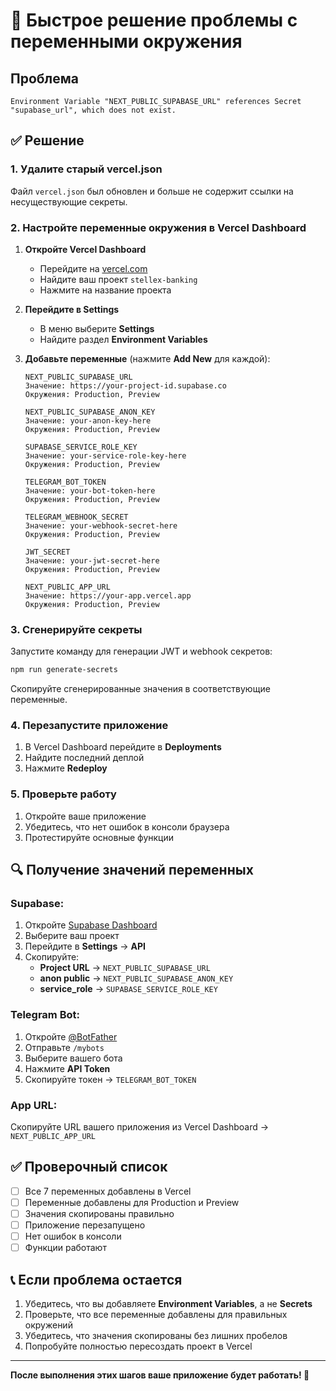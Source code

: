 # 🚨 Быстрое решение проблемы с переменными окружения

## Проблема
```
Environment Variable "NEXT_PUBLIC_SUPABASE_URL" references Secret "supabase_url", which does not exist.
```

## ✅ Решение

### 1. Удалите старый vercel.json
Файл `vercel.json` был обновлен и больше не содержит ссылки на несуществующие секреты.

### 2. Настройте переменные окружения в Vercel Dashboard

1. **Откройте Vercel Dashboard**
   - Перейдите на [vercel.com](https://vercel.com)
   - Найдите ваш проект `stellex-banking`
   - Нажмите на название проекта

2. **Перейдите в Settings**
   - В меню выберите **Settings**
   - Найдите раздел **Environment Variables**

3. **Добавьте переменные** (нажмите **Add New** для каждой):

   ```
   NEXT_PUBLIC_SUPABASE_URL
   Значение: https://your-project-id.supabase.co
   Окружения: Production, Preview
   ```

   ```
   NEXT_PUBLIC_SUPABASE_ANON_KEY
   Значение: your-anon-key-here
   Окружения: Production, Preview
   ```

   ```
   SUPABASE_SERVICE_ROLE_KEY
   Значение: your-service-role-key-here
   Окружения: Production, Preview
   ```

   ```
   TELEGRAM_BOT_TOKEN
   Значение: your-bot-token-here
   Окружения: Production, Preview
   ```

   ```
   TELEGRAM_WEBHOOK_SECRET
   Значение: your-webhook-secret-here
   Окружения: Production, Preview
   ```

   ```
   JWT_SECRET
   Значение: your-jwt-secret-here
   Окружения: Production, Preview
   ```

   ```
   NEXT_PUBLIC_APP_URL
   Значение: https://your-app.vercel.app
   Окружения: Production, Preview
   ```

### 3. Сгенерируйте секреты
Запустите команду для генерации JWT и webhook секретов:

```bash
npm run generate-secrets
```

Скопируйте сгенерированные значения в соответствующие переменные.

### 4. Перезапустите приложение
1. В Vercel Dashboard перейдите в **Deployments**
2. Найдите последний деплой
3. Нажмите **Redeploy**

### 5. Проверьте работу
1. Откройте ваше приложение
2. Убедитесь, что нет ошибок в консоли браузера
3. Протестируйте основные функции

## 🔍 Получение значений переменных

### Supabase:
1. Откройте [Supabase Dashboard](https://supabase.com)
2. Выберите ваш проект
3. Перейдите в **Settings** → **API**
4. Скопируйте:
   - **Project URL** → `NEXT_PUBLIC_SUPABASE_URL`
   - **anon public** → `NEXT_PUBLIC_SUPABASE_ANON_KEY`
   - **service_role** → `SUPABASE_SERVICE_ROLE_KEY`

### Telegram Bot:
1. Откройте [@BotFather](https://t.me/botfather)
2. Отправьте `/mybots`
3. Выберите вашего бота
4. Нажмите **API Token**
5. Скопируйте токен → `TELEGRAM_BOT_TOKEN`

### App URL:
Скопируйте URL вашего приложения из Vercel Dashboard → `NEXT_PUBLIC_APP_URL`

## ✅ Проверочный список

- [ ] Все 7 переменных добавлены в Vercel
- [ ] Переменные добавлены для Production и Preview
- [ ] Значения скопированы правильно
- [ ] Приложение перезапущено
- [ ] Нет ошибок в консоли
- [ ] Функции работают

## 📞 Если проблема остается

1. Убедитесь, что вы добавляете **Environment Variables**, а не **Secrets**
2. Проверьте, что все переменные добавлены для правильных окружений
3. Убедитесь, что значения скопированы без лишних пробелов
4. Попробуйте полностью пересоздать проект в Vercel

---

**После выполнения этих шагов ваше приложение будет работать! 🎉**

